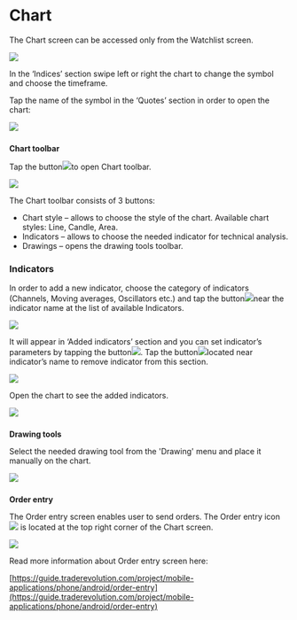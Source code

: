 # Chart

The Chart screen can be accessed only from the Watchlist screen.

![](../../../.gitbook/assets/1%20%2835%29.png)

In the ‘Indices’ section swipe left or right the chart to change the symbol and choose the timeframe.

Tap the name of the symbol in the ‘Quotes’ section in order to open the chart:

![](../../../.gitbook/assets/2%20%289%29.png)

### **Chart toolbar** 

Tap the button![](../../../.gitbook/assets/tools.jpg)to open Chart toolbar.

![](../../../.gitbook/assets/4%20%2834%29.png)

The Chart toolbar consists of 3 buttons:

* Chart style – allows to choose the style of the chart. Available chart styles: Line, Candle, Area.
* Indicators – allows to choose the needed indicator for technical analysis.
* Drawings – opens the drawing tools toolbar.

### **Indicators**

In order to add a new indicator, choose the category of indicators \(Channels, Moving averages, Oscillators etc.\) and tap the button![](../../../.gitbook/assets/add.%20%282%29.jpg)near the indicator name at the list of available Indicators.

![](../../../.gitbook/assets/5%20%2810%29.png)

It will appear in ‘Added indicators’ section and you can set indicator’s parameters by tapping the button![](../../../.gitbook/assets/modify%20%281%29.jpg). Tap the button![](../../../.gitbook/assets/delete..jpg)located near indicator’s name to remove indicator from this section.

![](../../../.gitbook/assets/7%20%2817%29.png)

Open the chart to see the added indicators.

![](../../../.gitbook/assets/8%20%2815%29.png)

### **Drawing tools** 

Select the needed drawing tool from the 'Drawing' menu and place it manually on the chart.

![](../../../.gitbook/assets/9%20%285%29.png)

### **Order entry** 

The Order entry screen enables user to send orders. The Order entry icon![](../../../.gitbook/assets/oe%20%285%29.jpg)is located at the top right corner of the Chart screen.

![](../../../.gitbook/assets/11%20%284%29.png)

Read more information about Order entry screen here:

[https://guide.traderevolution.com/project/mobile-applications/phone/android/order-entry](https://guide.traderevolution.com/project/mobile-applications/phone/android/order-entry)



